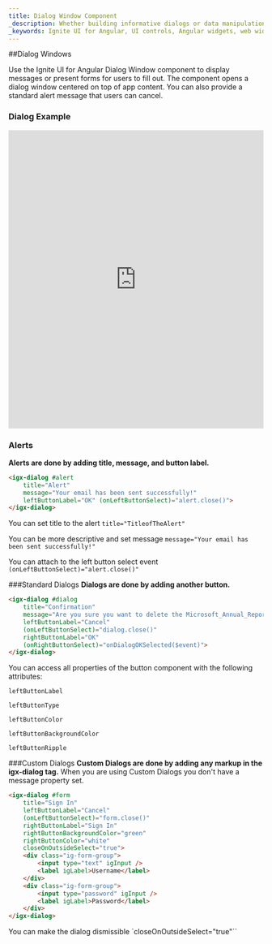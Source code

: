 ```yaml
---
title: Dialog Window Component
_description: Whether building informative dialogs or data manipulation windows, Ignite UI for Angular Dialog Window component can manage information shown in real-time for fast capability.
_keywords: Ignite UI for Angular, UI controls, Angular widgets, web widgets, UI widgets, Angular, Native Angular Components Suite, Native Angular Controls, Native Angular Components Library, Angular Dialog Window components, Angular Dialog Window controls
---
```


##Dialog Windows
<p class="highlight">Use the Ignite UI for Angular Dialog Window component to display messages or present forms for users to fill out. The component opens a dialog window centered on top of app content. You can also provide a standard alert message that users can cancel.</p>
<div class="divider"></div>

### Dialog Example
<div class="sample-container" style="height:588px">
    <iframe src='https://www.infragistics.com/angular-demos/dialog' width="100%" height="100%" seamless frameBorder="0"></iframe>
</div>
<div class="divider--half"></div>

### Alerts

**Alerts are done by adding title, message, and button label.**

```html
<igx-dialog #alert
    title="Alert"
    message="Your email has been sent successfully!"
    leftButtonLabel="OK" (onLeftButtonSelect)="alert.close()">
</igx-dialog>
```
You can set title to the alert `title="TitleofTheAlert"`

You can be more descriptive and set message `message="Your email has been sent successfully!"`

You can attach to the left button select event `(onLeftButtonSelect)="alert.close()"`
<div class="divider--half"></div>

###Standard Dialogs
**Dialogs are done by adding another button.**

```html
<igx-dialog #dialog
    title="Confirmation"
    message="Are you sure you want to delete the Microsoft_Annual_Report_2015.pdf and Microsoft_Annual_Report_2015.pdf files?"
    leftButtonLabel="Cancel"
    (onLeftButtonSelect)="dialog.close()"
    rightButtonLabel="OK"
    (onRightButtonSelect)="onDialogOKSelected($event)">
</igx-dialog>
```

You can access all properties of the button component with the following attributes:

`leftButtonLabel`

`leftButtonType`

`leftButtonColor`

`leftButtonBackgroundColor`

`leftButtonRipple`
<div class="divider--half"></div>

###Custom Dialogs
**Custom Dialogs are done by adding any markup in the igx-dialog tag.**
When you are using Custom Dialogs you don't have a message property set.

```HTML
<igx-dialog #form
    title="Sign In"
    leftButtonLabel="Cancel"
    (onLeftButtonSelect)="form.close()"
    rightButtonLabel="Sign In"
    rightButtonBackgroundColor="green"
    rightButtonColor="white"
    closeOnOutsideSelect="true">
    <div class="ig-form-group">
        <input type="text" igInput />
        <label igLabel>Username</label>
    </div>
    <div class="ig-form-group">
        <input type="password" igInput />
        <label igLabel>Password</label>
    </div>
</igx-dialog>
```

You can make the dialog dismissible `closeOnOutsideSelect="true"``
<div class="divider--half"></div>
